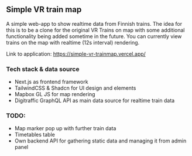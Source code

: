 ## Simple VR train map

A simple web-app to show realtime data from Finnish trains. The idea for this is to be a clone for the original VR Trains on map with some additional functionality being added sometime in the future. You can currently view trains on the map with realtime (12s interval) rendering.

Link to application: https://simple-vr-trainmap.vercel.app/

### Tech stack & data source

- Next.js as frontend framework
- TailwindCSS & Shadcn for UI design and elements
- Mapbox GL JS for map rendering
- Digitraffic GraphQL API as main data source for realtime train data

### TODO:

- Map marker pop up with further train data
- Timetables table
- Own backend API for gathering static data and managing it from admin panel
